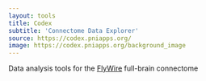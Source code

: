 ```yaml
---
layout: tools
title: Codex
subtitle: 'Connectome Data Explorer'
source: https://codex.pniapps.org/
image: https://codex.pniapps.org/background_image
---
```

Data analysis tools for the [FlyWire](https://flywire.ai/) full-brain connectome